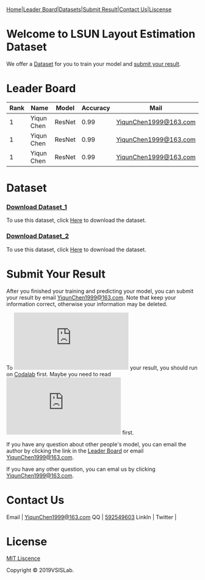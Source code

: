 

[Home](https://YiqunChen1999.github.io)|[Leader Board](#leader-board)|[Datasets](#dataset)|[Submit Result](#submit-your-result)|[Contact Us](#contact-us)|[Liscense](#license)




# Welcome to LSUN Layout Estimation Dataset

We offer a [Dataset](#dataset) for you to train your model and [submit your result](#submit-your-result).



# Leader Board

Rank|Name|Model|Accuracy|Mail
----|----|-----|--------|----
1   |Yiqun Chen|ResNet|0.99   |<YiqunChen1999@163.com>
1   |Yiqun Chen|ResNet|0.99   |<YiqunChen1999@163.com>
1   |Yiqun Chen|ResNet|0.99   |<YiqunChen1999@163.com>



# Dataset

### [Download Dataset_1](https://yiqunchen1999.github.io/Dataset_1/)

To use this dataset, click [Here](https://yiqunchen1999.github.io/Dataset_1/) to download the dataset.

### [Download Dataset_2](https://yiqunchen1999.github.io/Dataset_2/)

To use this dataset, click [Here](https://yiqunchen1999.github.io/Dataset_2/) to download the dataset.

# Submit Your Result

After you finished your training and predicting your model, you can submit your result by email <YiqunChen1999@163.com>. Note that keep your information correct, otherwise your information may be deleted.

To ![submit](https://github.com/YiqunChen1999/YiqunChen1999.github.io/blob/master/Uploading.MD) your result, you should run on [Codalab](https://competitions.codalab.org/) first. Maybe you need to read ![this guide](https://github.com/YiqunChen1999/YiqunChen1999.github.io/blob/master/Uploading.MD) first.

If you have any question about other people's model, you can email the author by clicking the link in the [Leader Board](#leader-board) or email <YiqunChen1999@163.com>.

If you have any other question, you can emal us by clicking <YiqunChen1999@163.com>.


# Contact Us

Email | <YiqunChen1999@163.com>
QQ | [592549603](https://www.imqq.com/)
LinkIn | 
Twitter | 


# License

[MIT Liscence](https://raw.githubusercontent.com/YiqunChen1999/YiqunChen1999.github.io/master/LICENSE.txt)

Copyright © 2019VSISLab. 
